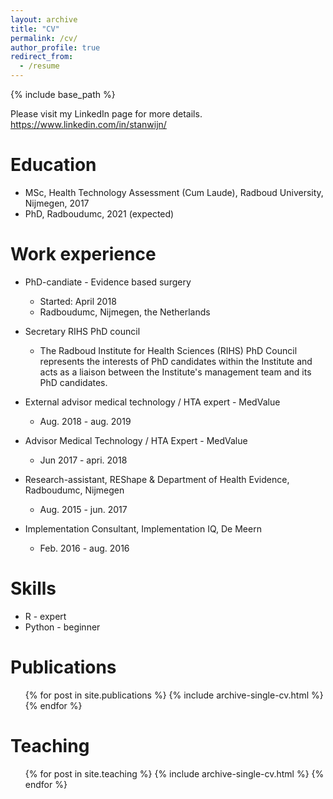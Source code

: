 ```yaml
---
layout: archive
title: "CV"
permalink: /cv/
author_profile: true
redirect_from:
  - /resume
---
```


{% include base_path %}

Please visit my LinkedIn page for more details. https://www.linkedin.com/in/stanwijn/

Education
======
* MSc, Health Technology Assessment (Cum Laude), Radboud University, Nijmegen, 2017
* PhD, Radboudumc, 2021 (expected)

Work experience
======
* PhD-candiate - Evidence based surgery
  * Started: April 2018
  * Radboudumc, Nijmegen, the Netherlands
  
* Secretary RIHS PhD council
  * The Radboud Institute for Health Sciences (RIHS) PhD Council represents the interests of PhD candidates within the Institute and acts as a liaison between the Institute's management team and its PhD candidates.

* External advisor medical technology / HTA expert - MedValue
  * Aug. 2018 - aug. 2019
  
* Advisor Medical Technology / HTA Expert - MedValue
  * Jun 2017 - apri. 2018
  
* Research-assistant, REShape & Department of Health Evidence, Radboudumc, Nijmegen
  * Aug. 2015 - jun. 2017
  
* Implementation Consultant, Implementation IQ, De Meern
  * Feb. 2016 - aug. 2016
  
Skills
======
* R - expert
* Python - beginner

Publications
======
  <ul>{% for post in site.publications %}
    {% include archive-single-cv.html %}
  {% endfor %}</ul>
  

Teaching
======
  <ul>{% for post in site.teaching %}
    {% include archive-single-cv.html %}
  {% endfor %}</ul>
  

